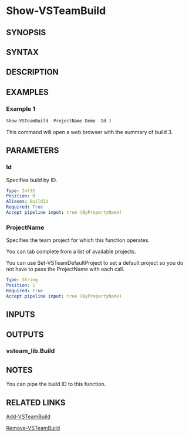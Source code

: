 <!-- #include "./common/header.md" -->

# Show-VSTeamBuild

## SYNOPSIS

<!-- #include "./synopsis/Show-VSTeamBuild.md" -->

## SYNTAX

## DESCRIPTION

<!-- #include "./synopsis/Show-VSTeamBuild.md" -->

## EXAMPLES

### Example 1

```powershell
Show-VSTeamBuild -ProjectName Demo -Id 3
```

This command will open a web browser with the summary of build 3.

## PARAMETERS

### Id

Specifies build by ID.

```yaml
Type: Int32
Position: 0
Aliases: BuildID
Required: True
Accept pipeline input: true (ByPropertyName)
```

### ProjectName

Specifies the team project for which this function operates.

You can tab complete from a list of available projects.

You can use Set-VSTeamDefaultProject to set a default project so
you do not have to pass the ProjectName with each call.

```yaml
Type: String
Position: 1
Required: True
Accept pipeline input: true (ByPropertyName)
```

## INPUTS

## OUTPUTS

### vsteam_lib.Build

## NOTES

You can pipe the build ID to this function.

<!-- #include "./common/prerequisites.md" -->

## RELATED LINKS



[Add-VSTeamBuild](Add-VSTeamBuild.md)

[Remove-VSTeamBuild](Remove-VSTeamBuild.md)
